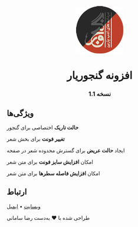 

<div align="center">
    <img src="logo\logo-128.png"/>
    <h1>افزونه گنجوریار</h1>
    <h3>نسخه 1.1</h3>
</div>

## ویژگی‌ها

 **حالت تاریک** اختصاصی برای گنجور

 **تغییر فونت** برای بخش شعر

 ایجاد **حالت عریض** برای گسترش محدوده شعر در صفحه

 امکان **افزایش سایز فونت** برای متن شعر

 امکان **افزایش فاصله سطرها** برای متن شعر

## ارتباط

[وبسایت](https://rezasamani.ir/) • [ایمیل](mailto:rezasamaniiii@gmail.com)

طراحی شده با ♥ به‌دست رضا سامانی
